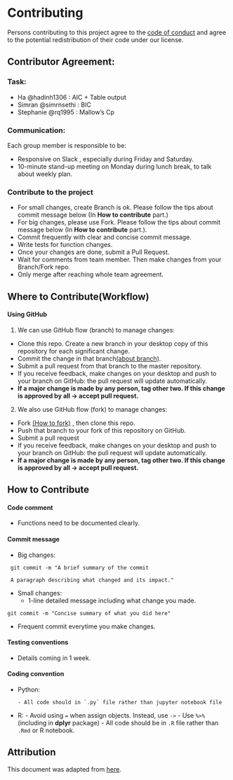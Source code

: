 # Contributing

Persons contributing to this project agree to the [code of conduct](./CODE_OF_CONDUCT.md) and agree to the potential redistribution of their code under our license.

## Contributor Agreement: 

### Task:
- Ha @hadinh1306 : AIC + Table output
- Simran @simrnsethi : BIC
- Stephanie @rq1995 : Mallow’s Cp

### Communication:
Each group member is responsible to be:

- Responsive on Slack , especially during Friday and Saturday. 
- 10-minute stand-up meeting on Monday during lunch break, to talk about weekly plan.

### Contribute to the project
- For small changes, create Branch is ok. Please follow the tips about commit message below (In **How to contribute** part.)
- For big changes, please use Fork. Please follow the tips about commit message below (In **How to contribute** part.).
- Commit frequently with clear and concise commit message.
- Write tests for function changes.
- Once your changes are done, submit a Pull Request.
- Wait for comments from team member. Then make changes from your Branch/Fork repo.
- Only merge after reaching whole team agreement.

## Where to Contribute(Workflow)

#### Using GitHub
1.  We can use GitHub flow (branch) to manage changes:
   - Clone this repo. Create a new branch in your desktop copy of this repository for each significant change.
   - Commit the change in that branch[(about branch)](https://help.github.com/articles/about-branches/).
   - Submit a pull request from that branch to the master repository.
   - If you receive feedback, make changes on your desktop and push to your branch on GitHub: the pull request will update automatically.
   - **If a major change is made by any person, tag other two. If this change is approved by all → accept pull request.**

2.   We also use GitHub flow (fork) to manage changes:
   - Fork [(How to fork)](https://help.github.com/articles/working-with-forks/)
, then clone this repo. 
   - Push that branch to your fork of this repository on GitHub.
   - Submit a pull request
   - If you receive feedback, make changes on your desktop and push to your branch on GitHub: the pull request will update automatically.
   - **If a major change is made by any person, tag other two. If this change is approved by all → accept pull request.**

## How to Contribute

#### Code comment 
- Functions need to be documented clearly.

#### Commit message
- Big changes:
  
```
 git commit -m "A brief summary of the commit

 A paragraph describing what changed and its impact."
```

-  Small changes:
   - 1-line detailed message including what change you made.

 ```
git commit -m "Concise summary of what you did here"
```

- Frequent commit everytime you make changes.


#### Testing conventions

- Details coming in 1 week.


#### Coding convention
- Python:

      - All code should in `.py` file rather than jupyter notebook file
- R:
      - Avoid using `=` when assign objects. Instead, use `->`
      - Use `%>%` (including in **dplyr** package)
      - All code should be in `.R` file rather than `.Rmd` or R notebook.


## Attribution
This document was adapted from [here](https://github.com/swcarpentry/r-novice-inflammation/blob/gh-pages/CONTRIBUTING.md).
